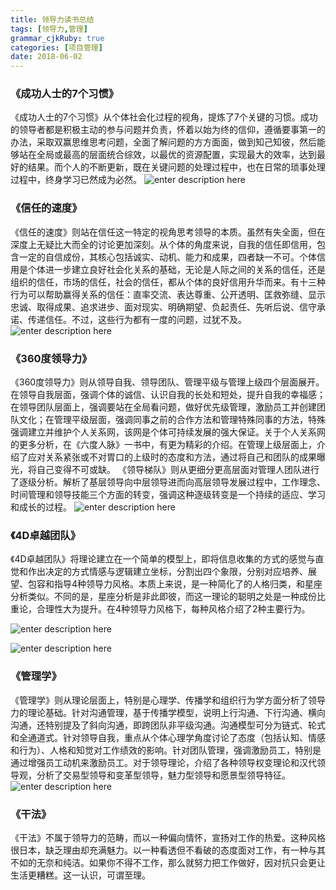 ```yaml
---
title: 领导力读书总结
tags: [领导力,管理]
grammar_cjkRuby: true
categories: [项目管理]
date: 2018-06-02
---
```



### 《成功人士的7个习惯》
《成功人士的7个习惯》从个体社会化过程的视角，提炼了7个关键的习惯。成功的领导者都是积极主动的参与问题并负责，怀着以始为终的信仰，遵循要事第一的办法，采取双赢思维思考问题，全面了解问题的方方面面，做到知己知彼，然后能够站在全局或最高的层面统合综效，以最优的资源配置，实现最大的效率，达到最好的结果。而个人的不断更新，既在关键问题的处理过程中，也在日常的琐事处理过程中，终身学习已然成为必然。
![enter description here][1]
 
 ### 《信任的速度》
《信任的速度》则站在信任这一特定的视角思考领导的本质。虽然有失全面，但在深度上无疑比大而全的讨论更加深刻。从个体的角度来说，自我的信任即信用，包含一定的自信成份，其核心包括诚实、动机、能力和成果，四者缺一不可。个体信用是个体进一步建立良好社会化关系的基础，无论是人际之间的关系的信任，还是组织的信任，市场的信任，社会的信任，都从个体的良好信用升华而来。有十三种行为可以帮助赢得关系的信任：直率交流、表达尊重、公开透明、匡救弥缝、显示忠诚、取得成果、追求进步、面对现实、明确期望、负起责任、先听后说、信守承诺、传递信任。不过，这些行为都有一度的问题，过犹不及。
![enter description here][2]
 
### 《360度领导力》
《360度领导力》则从领导自我、领导团队、管理平级与管理上级四个层面展开。在领导自我层面，强调个体的诚信、认识自我的长处和短处，提升自我的幸福感；在领导团队层面上，强调要站在全局看问题，做好优先级管理，激励员工并创建团队文化；在管理平级层面，强调同事之前的合作方法和管理特殊同事的方法，特殊强调建立并维护个人关系网，该网是个体可持续发展的强大保证。关于个人关系网的更多分析，在《六度人脉》一书中，有更为精彩的介绍。在管理上级层面上，介绍了应对关系紧张或不对胃口的上级时的态度和方法，通过将自己和团队的成果曝光，将自己变得不可或缺。
《领导梯队》则从更细分更高层面对管理人团队进行了逐级分析。解析了基层领导向中层领导进而向高层领导发展过程中，工作理念、时间管理和领导技能三个方面的转变，强调这种逐级转变是一个持续的适应、学习和成长的过程。
 ![enter description here][3]
 
 
 ### 《4D卓越团队》
《4D卓越团队》将理论建立在一个简单的模型上，即将信息收集的方式的感觉与直觉和作出决定的方式情感与逻辑建立坐标，分割出四个象限，分别对应培养、展望、包容和指导4种领导力风格。本质上来说，是一种简化了的人格归类，和星座分析类似。不同的是，星座分析是非此即彼，而这一理论的聪明之处是一种成份比重论，合理性大为提升。在4种领导力风格下，每种风格介绍了2种主要行为。

![enter description here][4]

![enter description here][5]
 
### 《管理学》
《管理学》则从理论层面上，特别是心理学、传播学和组织行为学方面分析了领导力的理论基础。针对沟通管理，基于传播学模型，说明上行沟通、下行沟通、横向沟通，还特别提及了斜向沟通，即跨团队非平级沟通。沟通模型可分为链式、轮式和全通道式。针对领导自我，重点从个体心理学角度讨论了态度（包括认知、情感和行为）、人格和知觉对工作绩效的影响。针对团队管理，强调激励员工，特别是通过增强员工动机来激励员工。对于领导理论，介绍了各种领导权变理论和汉代领导观，分析了交易型领导和变革型领导，魅力型领导和愿景型领导特征。
 ![enter description here][6]
 
 ### 《干法》
《干法》不属于领导力的范畴，而以一种偏向情怀，宣扬对工作的热爱。这种风格很日本，缺乏理由却充满魅力。以一种看透但不看破的态度面对工作，有一种与其不如的无奈和纯洁。如果你不得不工作，那么就努力把工作做好，因对抗只会更让生活更糟糕。这一认识，可谓至理。


  [1]: ./images/1527946871018.jpg
  [2]: ./images/1527946909010.jpg
  [3]: ./images/1527946917086.jpg
  [4]: ./images/1527946929216.jpg
  [5]: ./images/1527946937660.jpg
  [6]: ./images/1527946951907.jpg
